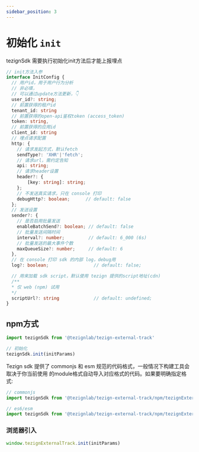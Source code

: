 ```yaml
---
sidebar_position: 3
---
```

 # 初始化 `init`
 tezignSdk 需要执行初始化init方法后才能上报埋点
```typescript
// init方法入参
interface InitConfig {
  // 用户id，用于用户行为分析
  // 非必填，
  // 可以通过update方法更新，👇
  user_id?: string;
  // 前置获得的租户id
  tenant_id: string
  // 前置获得的open-api鉴权token (access_token)
  token: string,
  // 前置获得的应用id
  client_id: string
  // 埋点请求配置
  http: {
    // 请求发起方式，默认fetch
    sendType?: 'XHR'|'fetch';
    // 请求url，需约定告知
    api: string;
    // 请求header设置
    header?: {
        [key: string]: string;
    };
    // 不发送真实请求，只在 console 打印
    debugHttp?: boolean;      // default: false
  };
  // 发送设置
  sender?: {
    // 是否启用批量发送
    enableBatchSend?: boolean; // default: false
    // 批量发送间隔时间
    interval?: number;         // default: 6_000 (6s)
    // 批量发送的最大事件个数
    maxQueueSize?: number;     // default: 6
  },
  // 在 console 打印 sdk 的内部 log，debug用
  log?: boolean;                 // default: false; 

  // 用来加载 sdk script，默认使用 tezign 提供的script地址(cdn)
  /**
  * 仅 web (npm) 试用
  */
  scriptUrl?: string             // default: undefined;
}
```

## npm方式
```typescript
import tezignSdk from '@tezignlab/tezign-external-track'

// 初始化
tezignSdk.init(initParams)
```

Tezign sdk 提供了 commonjs 和 esm 规范的代码格式，一般情况下构建工具会取决于你当前使用  的module格式自动导入对应格式的代码。如果要明确指定格式:
```typescript
// commonjs
import tezignSdk from '@tezignlab/tezign-external-track/npm/tezignExternalTrack.cjs'

// es6/esm
import tezignSdk from '@tezignlab/tezign-external-track/npm/tezignExternalTrack.mjs'  
```

### 浏览器引入
```typescript
window.tezignExternalTrack.init(initParams)
```


